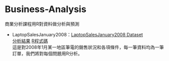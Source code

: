 # Business-Analysis
商業分析課程用R對資料做分析與預測  
* LaptopSalesJanuary2008：[LaptopSalesJanuary2008 Dataset](https://github.com/kaysu97/Business-Analysis/blob/master/LaptopSalesJanuary2008/LaptopSalesJanuary2008Sub.csv)  
  [分析結果](https://github.com/kaysu97/Business-Analysis/blob/master/LaptopSalesJanuary2008/LaptopSalesJanuary2008%20Analysis.pdf)  [R程式碼](https://github.com/kaysu97/Business-Analysis/blob/master/LaptopSalesJanuary2008/LaptopSalesJanuary2008.R)  
  這是對2008年1月某一地區筆電的銷售狀況和各項條件，每一筆資料均為一筆訂單，我們將對每個問題用R分析。  
  
